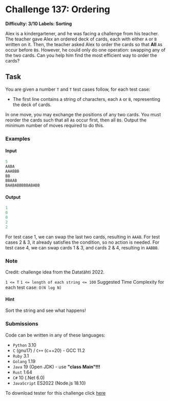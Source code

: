 # Challenge 137: Ordering

**Difficulty: 3/10
Labels: Sorting**

Alex is a kindergartener, and he was facing a challenge from his teacher. The teacher gave Alex an ordered deck of cards, each with either `A` or `B` written on it. Then, the teacher asked Alex to order the cards so that **All** `A`s occur before `B`s. However, he could only do one operation: swapping any of the two cards.
Can you help him find the most efficient way to order the cards?

## Task

You are given a number `T` and `T` test cases follow, for each test case:

- The first line contains a string of characters, each `A` or `B`, representing the deck of cards.

In one move, you may exchange the positions of any two cards.
You must reorder the cards such that all `A`s occur first, then all `B`s.
Output the minimum number of moves required to do this.

### Examples

#### Input

```rust
5
AABA
AAABBB
BB
BBAAB
BAABABBBBBABABB
```

#### Output

```rust
1
0
0
2
2
```

For test case 1, we can swap the last two cards, resulting in `AAAB`.
For test cases 2 & 3, it already satisfies the condition, so no action is needed.
For test case 4, we can swap cards 1 & 3, and cards 2 & 4, resulting in `AABBB`.

### Note

Credit: challenge idea from the Datatähti 2022.

`1 <= T`
`1 <= length of each string <= 100`
Suggested Time Complexity for each test case: `O(N log N)`

#### Hint

Sort the string and see what happens!

### Submissions

Code can be written in any of these languages:

- `Python` 3.10
- `C` (gnu17) / `C++` (c++20) - GCC 11.2
- `Ruby` 3.1
- `Golang` 1.19
- `Java` 19 (Open JDK) - use **"class Main"!!!**
- `Rust` 1.64
- `C#` 10 (.Net 6.0)
- `JavaScript` ES2022 (Node.js 18.10)

To download tester for this challenge click [here](https://downgit.github.io/#/home?url=https://github.com/Pomroka/TWT_Challenges_Tester/tree/main/Challenge_137)
